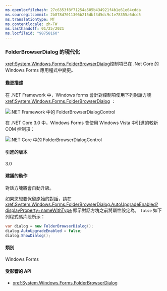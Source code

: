```yaml
---
ms.openlocfilehash: 27c6353f8f71254a505b434921f4b1e61e64cdda
ms.sourcegitcommit: 2b878d7011306b215dbf3d5dc9c1e78355a6dcd5
ms.translationtype: MT
ms.contentlocale: zh-TW
ms.lasthandoff: 01/25/2021
ms.locfileid: "98758160"
---
```

### <a name="modernization-of-the-folderbrowserdialog"></a>FolderBrowserDialog 的現代化

<xref:System.Windows.Forms.FolderBrowserDialog>控制項已在 .Net Core 的 Windows Forms 應用程式中變更。

#### <a name="change-description"></a>變更描述

在 .NET Framework 中，Windows forms 會針對控制項使用下列對話方塊 <xref:System.Windows.Forms.FolderBrowserDialog> ：

![.NET Framework 中的 FolderBrowserDialogControl](~/docs/images/core-changes/windowsforms/modernized-folderbrowserdialog/folderdlg-framework.png)

在 .NET Core 3.0 中，Windows Forms 會使用 Windows Vista 中引進的較新 COM 控制項：

![.NET Core 中的 FolderBrowserDialogControl](~/docs/images/core-changes/windowsforms/modernized-folderbrowserdialog/folderdlg-core.png)

#### <a name="version-introduced"></a>引進的版本

3.0

#### <a name="recommended-action"></a>建議的動作

對話方塊將會自動升級。

如果您想要保留原始的對話，請在 <xref:System.Windows.Forms.FolderBrowserDialog.AutoUpgradeEnabled?displayProperty=nameWithType> 顯示對話方塊之前將屬性設定為， `false` 如下列程式碼片段所示：

```csharp
var dialog = new FolderBrowserDialog();
dialog.AutoUpgradeEnabled = false;
dialog.ShowDialog();
```

#### <a name="category"></a>類別

Windows Forms

#### <a name="affected-apis"></a>受影響的 API

- <xref:System.Windows.Forms.FolderBrowserDialog>

<!--

#### Affected APIs

- `T:System.Windows.Forms.FolderBrowserDialog`

-->
